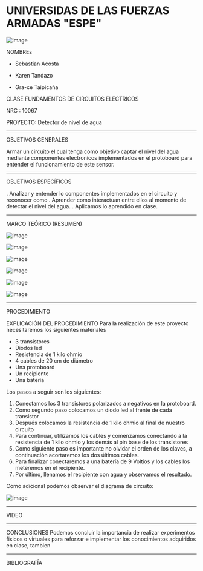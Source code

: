 # UNIVERSIDAS DE LAS FUERZAS ARMADAS "ESPE"
![image](https://user-images.githubusercontent.com/116777044/201259881-20ba5691-cbc7-4e1b-8df3-374b65330b3c.png)

NOMBREs

- Sebastian Acosta
 
 -  Karen  Tandazo 
 
- Gra-ce Taipicaña

CLASE
FUNDAMENTOS DE CIRCUITOS ELECTRICOS 

NRC : 10067

PROYECTO: Detector de nivel de agua

--------------------------------------------------------------------------------------------------------------------------------------------------------------
OBJETIVOS 	 GENERALES  

Armar un circuito el cual tenga como objetivo captar el nivel del agua mediante componentes electronicos implementados en el protoboard para entender el funcionamiento de este sensor.

---------------------------------------------------------------------------------------------------------------------------------------------------------------------------
 OBJETIVOS ESPECÍFICOS
 
 . Analizar y entender lo componentes implementados en el circuito y reconocer como 
 . Aprender como interactuan entre ellos al momento de detectar el nivel del agua.
 . Aplicamos lo aprendido en clase.
 
------------------------------------------------------------------------------------------------------------------------------------------------------------------
MARCO TEÓRICO (RESUMEN)

![image](https://user-images.githubusercontent.com/116777044/204431025-65da99ef-1c7b-4f22-9a3d-57b93273204f.png)

![image](https://user-images.githubusercontent.com/116777044/204431055-9273f885-75ec-45e0-ad29-41932c1d914e.png)

![image](https://user-images.githubusercontent.com/116777044/204431144-8d6baf72-610d-40c1-9ff3-f73790a2e76b.png)

![image](https://user-images.githubusercontent.com/116777044/204431170-a6e71b3c-c7d4-40b0-b4b9-881a67f34a6e.png)

![image](https://user-images.githubusercontent.com/116777044/204431204-4dde39ea-cd0d-4190-a1d4-31c5d100f5a5.png)

![image](https://user-images.githubusercontent.com/116777044/204431233-20e2dabb-6662-4292-8938-9e03a5387f77.png)

---------------------------------------------------------------------------------------------------------------------------------------------------
PROCEDIMIENTO

EXPLICACIÓN DEL PROCEDIMIENTO
Para la realización de este proyecto necesitaremos los siguientes materiales

-	3 transistores 
-	Diodos led 
-	Resistencia de 1 kilo ohmio
-	4 cables de 20 cm de diámetro 
-	Una protoboard 
-	Un recipiente 
-	Una batería 

Los pasos a seguir son los siguientes:

1.	Conectamos los 3 transistores polarizados a negativos en la protoboard.
2.	Como segundo paso colocamos un diodo led al frente de cada transistor 
3.	Después colocamos la resistencia de 1 kilo ohmio al final de nuestro circuito 
4.	Para continuar, utilizamos los cables y comenzamos conectando a la resistencia de 1 kilo ohmio y los demás al pin base de los transistores 
5.	Como siguiente paso es importante no olvidar el orden de los claves, a continuación acortaremos los dos últimos cables.
6.	Para finalizar conectaremos a una batería de 9 Voltios y los cables los meteremos en el recipiente.
7.	Por último, llenamos el recipiente con agua y observamos el resultado.

Como adicional podemos observar el diagrama de circuito:

![image](https://user-images.githubusercontent.com/116777044/204431410-4ceaa854-90f7-4f7e-9a4d-e27f9ca72767.png)


-------------------------------------------------- -------------------------------------------------- -------------------------------------------------- -------------------
VIDEO


---------------------------------------------------------------------------------------------------------------------------------------------------------
CONCLUSIONES 
Podemos concluir la importancia de realizar experimentos fisicos o virtuales para reforzar e implementar los conocimientos adquiridos en clase, tambien 

---------------------------------------------------------------------------------------------------------------

BIBLIOGRAFÍA
